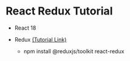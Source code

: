 # React Redux Tutorial

- React 18
- Redux [(Tutorial Link)](https://react-redux.js.org/introduction/getting-started)

  - npm install @reduxjs/toolkit react-redux
